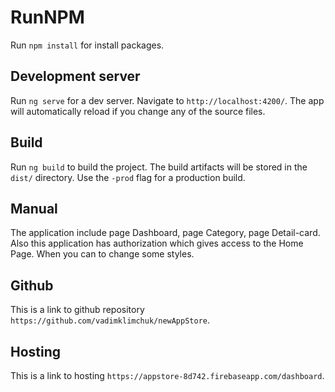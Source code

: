 # RunNPM

Run `npm install` for install packages.

## Development server

Run `ng serve` for a dev server. Navigate to `http://localhost:4200/`. The app will automatically reload if you change any of the source files.

## Build

Run `ng build` to build the project. The build artifacts will be stored in the `dist/` directory. Use the `-prod` flag for a production build.

## Manual

The application include page Dashboard, page Category, page Detail-card. Also this application has authorization which gives access to the Home Page.
When you can to change some styles.

## Github

This is a link to github repository `https://github.com/vadimklimchuk/newAppStore`.

## Hosting

This is a link to hosting `https://appstore-8d742.firebaseapp.com/dashboard`.

